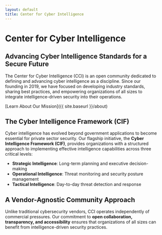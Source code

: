 ```yaml
---
layout: default
title: Center for Cyber Intelligence
---
```


# Center for Cyber Intelligence

## Advancing Cyber Intelligence Standards for a Secure Future

The Center for Cyber Intelligence (CCI) is an open community dedicated to defining and advancing cyber intelligence as a discipline. Since our founding in 2019, we have focused on developing industry standards, sharing best practices, and empowering organizations of all sizes to integrate intelligence-driven security into their operations.

[Learn About Our Mission]({{ site.baseurl }}/about)

## The Cyber Intelligence Framework (CIF)

Cyber intelligence has evolved beyond government applications to become essential for private sector security. Our flagship initiative, the **Cyber Intelligence Framework (CIF)**, provides organizations with a structured approach to implementing effective intelligence capabilities across three critical levels:

- **Strategic Intelligence**: Long-term planning and executive decision-making
- **Operational Intelligence**: Threat monitoring and security posture management
- **Tactical Intelligence**: Day-to-day threat detection and response

## A Vendor-Agnostic Community Approach

Unlike traditional cybersecurity vendors, CCI operates independently of commercial pressures. Our commitment to **open collaboration, transparency, and accessibility** ensures that organizations of all sizes can benefit from intelligence-driven security practices.
